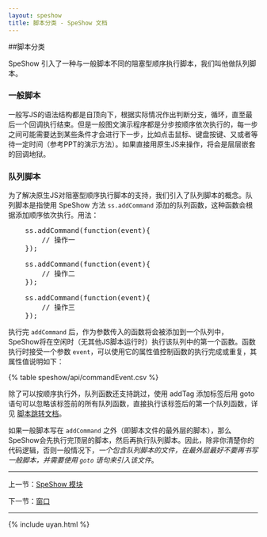 ```yaml
---
layout: speshow
title: 脚本分类 - SpeShow 文档
---
```


##脚本分类

SpeShow 引入了一种与一般脚本不同的阻塞型顺序执行脚本，我们叫他做队列脚本。

<h3 id="normal_script">一般脚本</h3>

一般写JS的语法结构都是自顶向下，根据实际情况作出判断分支，循环，直至最后一个回调执行结束。但是一般图文演示程序都是分步按顺序依次执行的，每一步之间可能需要达到某些条件才会进行下一步，比如点击鼠标、键盘按键、又或者等待一定时间（参考PPT的演示方法）。如果直接用原生JS来操作，将会是层层嵌套的回调地狱。

<h3 id="queued_script">队列脚本</h3>

为了解决原生JS对阻塞型顺序执行脚本的支持，我们引入了队列脚本的概念。队列脚本是指使用 SpeShow 方法 `ss.addCommand` 添加的队列函数，这种函数会根据添加顺序依次执行。用法：

<pre class="brush:js">
	ss.addCommand(function(event){
		// 操作一
	});
	
	ss.addCommand(function(event){
		// 操作二
	});
	
	ss.addCommand(function(event){
		// 操作三
	});
</pre>

执行完 `addCommand` 后，作为参数传入的函数将会被添加到一个队列中，SpeShow将在空闲时（无其他JS脚本运行时）执行该队列中的第一个函数。函数执行时接受一个参数 `event`，可以使用它的属性值控制函数的执行完成或重复，其属性值说明如下：

{% table speshow/api/commandEvent.csv %}

除了可以按顺序执行外，队列函数还支持跳过，使用 addTag 添加标签后用 goto 语句可以忽略该标签前的所有队列函数，直接执行该标签后的第一个队列函数，详见 [脚本跳转文档](speshow_module.html#jump)。

如果一般脚本写在 `addCommand` 之外（即脚本文件的最外层的脚本），那么SpeShow会先执行完顶层的脚本，然后再执行队列脚本。因此，除非你清楚你的代码逻辑，否则一般情况下，*一个包含队列脚本的文件，在最外层最好不要再书写一般脚本，并需要使用 `goto` 语句来引入该文件*。

***********************************************************************

上一节：[SpeShow 模块](speshow_module.html)

下一节：[窗口](window.html)

***********************************************************************

{% include uyan.html %}